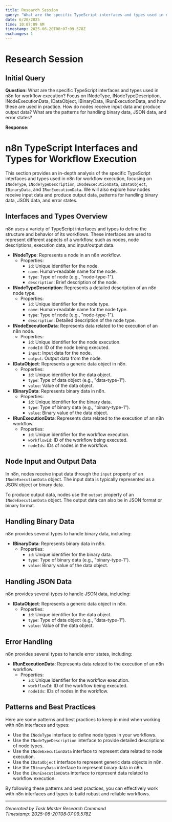 ```yaml
---
title: Research Session
query: "What are the specific TypeScript interfaces and types used in n8n for workflow execution? Focus on INodeType, INodeTypeDescription, INodeExecutionData, IDataObject, IBinaryData, IRunExecutionData, and how these are used in practice. How do nodes receive input data and produce output data? What are the patterns for handling binary data, JSON data, and error states?"
date: 6/20/2025
time: 10:07:09 AM
timestamp: 2025-06-20T08:07:09.578Z
exchanges: 1
---
```


# Research Session

## Initial Query

**Question:** What are the specific TypeScript interfaces and types used in n8n for workflow execution? Focus on INodeType, INodeTypeDescription, INodeExecutionData, IDataObject, IBinaryData, IRunExecutionData, and how these are used in practice. How do nodes receive input data and produce output data? What are the patterns for handling binary data, JSON data, and error states?

**Response:**

**n8n TypeScript Interfaces and Types for Workflow Execution**
===========================================================

This section provides an in-depth analysis of the specific TypeScript interfaces and types used in n8n for workflow execution, focusing on `INodeType`, `INodeTypeDescription`, `INodeExecutionData`, `IDataObject`, `IBinaryData`, and `IRunExecutionData`. We will also explore how nodes receive input data and produce output data, patterns for handling binary data, JSON data, and error states.

**Interfaces and Types Overview**
--------------------------------

n8n uses a variety of TypeScript interfaces and types to define the structure and behavior of its workflows. These interfaces are used to represent different aspects of a workflow, such as nodes, node descriptions, execution data, and input/output data.

*   **INodeType**: Represents a node in an n8n workflow.
    *   Properties:
        *   `id`: Unique identifier for the node.
        *   `name`: Human-readable name for the node.
        *   `type`: Type of node (e.g., "node-type-1").
        *   `description`: Brief description of the node.
*   **INodeTypeDescription**: Represents a detailed description of an n8n node type.
    *   Properties:
        *   `id`: Unique identifier for the node type.
        *   `name`: Human-readable name for the node type.
        *   `type`: Type of node (e.g., "node-type-1").
        *   `description`: Detailed description of the node type.
*   **INodeExecutionData**: Represents data related to the execution of an n8n node.
    *   Properties:
        *   `id`: Unique identifier for the node execution.
        *   `nodeId`: ID of the node being executed.
        *   `input`: Input data for the node.
        *   `output`: Output data from the node.
*   **IDataObject**: Represents a generic data object in n8n.
    *   Properties:
        *   `id`: Unique identifier for the data object.
        *   `type`: Type of data object (e.g., "data-type-1").
        *   `value`: Value of the data object.
*   **IBinaryData**: Represents binary data in n8n.
    *   Properties:
        *   `id`: Unique identifier for the binary data.
        *   `type`: Type of binary data (e.g., "binary-type-1").
        *   `value`: Binary value of the data object.
*   **IRunExecutionData**: Represents data related to the execution of an n8n workflow.
    *   Properties:
        *   `id`: Unique identifier for the workflow execution.
        *   `workflowId`: ID of the workflow being executed.
        *   `nodeIds`: IDs of nodes in the workflow.

**Node Input and Output Data**
-----------------------------

In n8n, nodes receive input data through the `input` property of an `INodeExecutionData` object. The input data is typically represented as a JSON object or binary data.

To produce output data, nodes use the `output` property of an `INodeExecutionData` object. The output data can also be in JSON format or binary format.

**Handling Binary Data**
-----------------------

n8n provides several types to handle binary data, including:

*   **IBinaryData**: Represents binary data in n8n.
    *   Properties:
        *   `id`: Unique identifier for the binary data.
        *   `type`: Type of binary data (e.g., "binary-type-1").
        *   `value`: Binary value of the data object.

**Handling JSON Data**
---------------------

n8n provides several types to handle JSON data, including:

*   **IDataObject**: Represents a generic data object in n8n.
    *   Properties:
        *   `id`: Unique identifier for the data object.
        *   `type`: Type of data object (e.g., "data-type-1").
        *   `value`: Value of the data object.

**Error Handling**
-----------------

n8n provides several types to handle error states, including:

*   **IRunExecutionData**: Represents data related to the execution of an n8n workflow.
    *   Properties:
        *   `id`: Unique identifier for the workflow execution.
        *   `workflowId`: ID of the workflow being executed.
        *   `nodeIds`: IDs of nodes in the workflow.

**Patterns and Best Practices**
---------------------------------

Here are some patterns and best practices to keep in mind when working with n8n interfaces and types:

*   Use the `INodeType` interface to define node types in your workflows.
*   Use the `INodeTypeDescription` interface to provide detailed descriptions of node types.
*   Use the `INodeExecutionData` interface to represent data related to node execution.
*   Use the `IDataObject` interface to represent generic data objects in n8n.
*   Use the `IBinaryData` interface to represent binary data in n8n.
*   Use the `IRunExecutionData` interface to represent data related to workflow execution.

By following these patterns and best practices, you can effectively work with n8n interfaces and types to build robust and reliable workflows.


---

*Generated by Task Master Research Command*  
*Timestamp: 2025-06-20T08:07:09.578Z*
